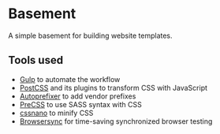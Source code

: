 # Basement

A simple basement for building website templates.

## Tools used

  - [Gulp](http://gulpjs.com/) to automate the workflow
  - [PostCSS](http://postcss.org/) and its plugins to transform CSS with JavaScript
  - [Autoprefixer](https://autoprefixer.github.io/) to add vendor prefixes
  - [PreCSS](https://jonathantneal.github.io/precss/) to use SASS syntax with CSS
  - [cssnano](http://cssnano.co/) to minify CSS
  - [Browsersync](https://www.browsersync.io/) for time-saving synchronized browser testing
